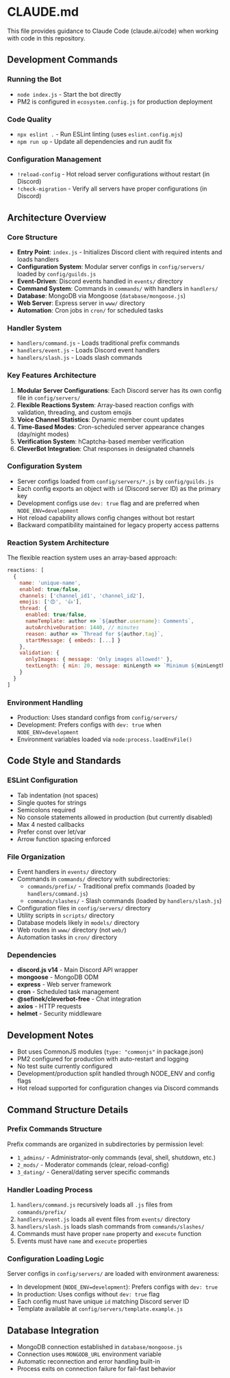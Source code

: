 # CLAUDE.md

This file provides guidance to Claude Code (claude.ai/code) when working with code in this repository.

## Development Commands

### Running the Bot
- `node index.js` - Start the bot directly
- PM2 is configured in `ecosystem.config.js` for production deployment

### Code Quality
- `npx eslint .` - Run ESLint linting (uses `eslint.config.mjs`)
- `npm run up` - Update all dependencies and run audit fix

### Configuration Management  
- `!reload-config` - Hot reload server configurations without restart (in Discord)
- `!check-migration` - Verify all servers have proper configurations (in Discord)

## Architecture Overview

### Core Structure
- **Entry Point**: `index.js` - Initializes Discord client with required intents and loads handlers
- **Configuration System**: Modular server configs in `config/servers/` loaded by `config/guilds.js` 
- **Event-Driven**: Discord events handled in `events/` directory
- **Command System**: Commands in `commands/` with handlers in `handlers/`
- **Database**: MongoDB via Mongoose (`database/mongoose.js`)
- **Web Server**: Express server in `www/` directory
- **Automation**: Cron jobs in `cron/` for scheduled tasks

### Handler System
- `handlers/command.js` - Loads traditional prefix commands
- `handlers/event.js` - Loads Discord event handlers  
- `handlers/slash.js` - Loads slash commands

### Key Features Architecture
1. **Modular Server Configurations**: Each Discord server has its own config file in `config/servers/`
2. **Flexible Reactions System**: Array-based reaction configs with validation, threading, and custom emojis
3. **Voice Channel Statistics**: Dynamic member count updates
4. **Time-Based Modes**: Cron-scheduled server appearance changes (day/night modes)
5. **Verification System**: hCaptcha-based member verification
6. **CleverBot Integration**: Chat responses in designated channels

### Configuration System
- Server configs loaded from `config/servers/*.js` by `config/guilds.js`
- Each config exports an object with `id` (Discord server ID) as the primary key
- Development configs use `dev: true` flag and are preferred when `NODE_ENV=development`
- Hot reload capability allows config changes without bot restart
- Backward compatibility maintained for legacy property access patterns

### Reaction System Architecture
The flexible reaction system uses an array-based approach:

```javascript
reactions: [
  {
    name: 'unique-name',
    enabled: true/false,
    channels: ['channel_id1', 'channel_id2'],
    emojis: ['😍', '👍'],
    thread: {
      enabled: true/false,
      nameTemplate: author => `${author.username}: Comments`,
      autoArchiveDuration: 1440, // minutes
      reason: author => `Thread for ${author.tag}`,
      startMessage: { embeds: [...] }
    },
    validation: {
      onlyImages: { message: 'Only images allowed!' },
      textLength: { min: 20, message: minLength => `Minimum ${minLength} chars` }
    }
  }
]
```

### Environment Handling
- Production: Uses standard configs from `config/servers/`
- Development: Prefers configs with `dev: true` when `NODE_ENV=development`
- Environment variables loaded via `node:process.loadEnvFile()`

## Code Style and Standards

### ESLint Configuration
- Tab indentation (not spaces)
- Single quotes for strings
- Semicolons required
- No console statements allowed in production (but currently disabled)
- Max 4 nested callbacks
- Prefer const over let/var
- Arrow function spacing enforced

### File Organization
- Event handlers in `events/` directory
- Commands in `commands/` directory with subdirectories:
  - `commands/prefix/` - Traditional prefix commands (loaded by `handlers/command.js`)
  - `commands/slashes/` - Slash commands (loaded by `handlers/slash.js`)
- Configuration files in `config/servers/` directory
- Utility scripts in `scripts/` directory
- Database models likely in `models/` directory
- Web routes in `www/` directory (not `web/`)
- Automation tasks in `cron/` directory

### Dependencies
- **discord.js v14** - Main Discord API wrapper
- **mongoose** - MongoDB ODM
- **express** - Web server framework
- **cron** - Scheduled task management
- **@sefinek/cleverbot-free** - Chat integration
- **axios** - HTTP requests
- **helmet** - Security middleware

## Development Notes

- Bot uses CommonJS modules (`type: "commonjs"` in package.json)
- PM2 configured for production with auto-restart and logging
- No test suite currently configured
- Development/production split handled through NODE_ENV and config flags
- Hot reload supported for configuration changes via Discord commands

## Command Structure Details

### Prefix Commands Structure
Prefix commands are organized in subdirectories by permission level:
- `1_admins/` - Administrator-only commands (eval, shell, shutdown, etc.)
- `2_mods/` - Moderator commands (clear, reload-config)  
- `3_dating/` - General/dating server specific commands

### Handler Loading Process
1. `handlers/command.js` recursively loads all `.js` files from `commands/prefix/`
2. `handlers/event.js` loads all event files from `events/` directory
3. `handlers/slash.js` loads slash commands from `commands/slashes/`
4. Commands must have proper `name` property and `execute` function
5. Events must have `name` and `execute` properties

### Configuration Loading Logic
Server configs in `config/servers/` are loaded with environment awareness:
- In development (`NODE_ENV=development`): Prefers configs with `dev: true`
- In production: Uses configs without `dev: true` flag
- Each config must have unique `id` matching Discord server ID
- Template available at `config/servers/template.example.js`

## Database Integration
- MongoDB connection established in `database/mongoose.js`
- Connection uses `MONGODB_URL` environment variable  
- Automatic reconnection and error handling built-in
- Process exits on connection failure for fail-fast behavior